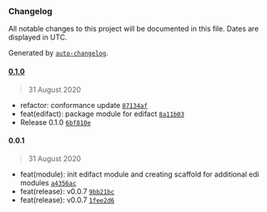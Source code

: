### Changelog

All notable changes to this project will be documented in this file. Dates are displayed in UTC.

Generated by [`auto-changelog`](https://github.com/CookPete/auto-changelog).

#### [0.1.0](https://github.com/freight-trust/libinterchange/compare/0.0.1...0.1.0)

> 31 August 2020

- refactor: conformance update [`87134af`](https://github.com/freight-trust/libinterchange/commit/87134afc56819dd108a9850ca6f9959c33aabbc6)
- feat(edifact): package module for edifact [`8a11b03`](https://github.com/freight-trust/libinterchange/commit/8a11b0315cf86e2b32158bac05f26a1077ba7137)
- Release 0.1.0 [`6bf810e`](https://github.com/freight-trust/libinterchange/commit/6bf810e6d7bdcc427b0ab5c47f31c25d0bf07d5d)

#### 0.0.1

> 31 August 2020

- feat(module): init edifact module and creating scaffold for additional edi modules [`a4356ac`](https://github.com/freight-trust/libinterchange/commit/a4356acc294d1fa7f52d5b447f345ca316a1c16b)
- feat(release): v0.0.7 [`9bb21bc`](https://github.com/freight-trust/libinterchange/commit/9bb21bcc5be1a06b3df63c348775a53f879cf2fd)
- feat(release): v0.0.7 [`1fee2d6`](https://github.com/freight-trust/libinterchange/commit/1fee2d6ee536374b213a1c09c849a8d32e67d09f)
